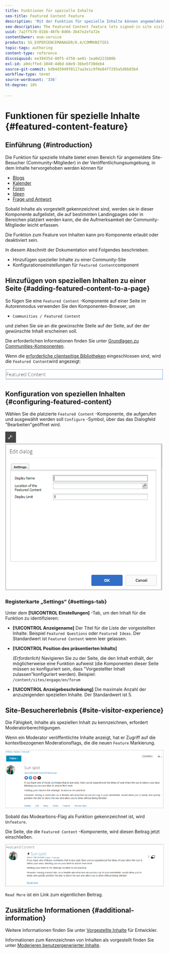 ```yaml
---
title: Funktionen für spezielle Inhalte
seo-title: Featured Content Feature
description: 'Mit der Funktion für spezielle Inhalte können angemeldete Site-Besucher Inhalte hervorheben '
seo-description: The Featured Content feature lets signed-in site visitors highlight content
uuid: 7a2ff570-01bb-46fb-8d66-3b47e2efa72e
contentOwner: msm-service
products: SG_EXPERIENCEMANAGER/6.4/COMMUNITIES
topic-tags: authoring
content-type: reference
discoiquuid: ee39435d-80f5-4758-ae01-1ea0d221b00b
exl-id: a0dcffed-1040-4d6d-b8e9-3bbe5f30deb4
source-git-commit: bd94d3949f0117aa3e1c9f0e84f7293a5d6b03b4
workflow-type: tm+mt
source-wordcount: '336'
ht-degree: 10%

---
```


# Funktionen für spezielle Inhalte {#featured-content-feature}

## Einführung {#introduction}

Die Funktion für spezielle Inhalte bietet einen Bereich für angemeldete Site-Besucher (Community-Mitglieder) in der Veröffentlichungsumgebung, in dem Inhalte hervorgehoben werden können für

* [Blogs](blog-feature.md)
* [Kalender](calendar.md)
* [Foren](forum.md)
* [Ideen](ideation-feature.md)
* [Frage und Antwort](working-with-qna.md)

Sobald Inhalte als vorgestellt gekennzeichnet sind, werden sie in dieser Komponente aufgelistet, die auf bestimmten Landingpages oder in Bereichen platziert werden kann, die die Aufmerksamkeit der Community-Mitglieder leicht erfassen.

Die Funktion zum Feature von Inhalten kann pro Komponente erlaubt oder deaktiviert sein.

In diesem Abschnitt der Dokumentation wird Folgendes beschrieben:

* Hinzufügen spezieller Inhalte zu einer Community-Site
* Konfigurationseinstellungen für `Featured Content`component

## Hinzufügen von speziellen Inhalten zu einer Seite {#adding-featured-content-to-a-page}

So fügen Sie eine `Featured Content` -Komponente auf einer Seite im Autorenmodus verwenden Sie den Komponenten-Browser, um

* `Communities / Featured Content`

und ziehen Sie sie an die gewünschte Stelle auf der Seite, auf der der gewünschte Inhalt erscheinen soll.

Die erforderlichen Informationen finden Sie unter [Grundlagen zu Communities-Komponenten](basics.md).

Wenn die [erforderliche clientseitige Bibliotheken](essentials-featured.md#essentials-for-client-side) eingeschlossen sind, wird die `Featured Content`wird angezeigt:

![chlimage_1-13](assets/chlimage_1-13.png)

## Konfiguration von speziellen Inhalten {#configuring-featured-content}

Wählen Sie die platzierte `Featured Content` -Komponente, die aufgerufen und ausgewählt werden soll `Configure` -Symbol, über das das Dialogfeld &quot;Bearbeiten&quot;geöffnet wird.

![chlimage_1-14](assets/chlimage_1-14.png) ![chlimage_1-15](assets/chlimage_1-15.png)

### Registerkarte „Settings“ {#settings-tab}

Unter dem **[!UICONTROL Einstellungen]** -Tab, um den Inhalt für die Funktion zu identifizieren:

* **[!UICONTROL Anzeigename]**
Der Titel für die Liste der vorgestellten Inhalte. Beispiel 
`Featured Questions` oder `Featured Ideas`. Der Standardwert ist `Featured Content` wenn leer gelassen.

* **[!UICONTROL Position des präsentierten Inhalts]**

   *(Erforderlich)* Navigieren Sie zu der Seite, die den Inhalt enthält, der möglicherweise eine Funktion aufweist (die Komponenten dieser Seite müssen so konfiguriert sein, dass &quot;Vorgestellter Inhalt zulassen&quot;konfiguriert werden). Beispiel: `/content/sites/engage/en/forum`

* **[!UICONTROL Anzeigebeschränkung]**
Die maximale Anzahl der anzuzeigenden speziellen Inhalte. Der Standardwert ist 5.

## Site-Besuchererlebnis {#site-visitor-experience}

Die Fähigkeit, Inhalte als speziellen Inhalt zu kennzeichnen, erfordert Moderatorberechtigungen.

Wenn ein Moderator veröffentlichte Inhalte anzeigt, hat er Zugriff auf die kontextbezogenen Moderationsflags, die die neuen `Feature` Markierung.

![chlimage_1-16](assets/chlimage_1-16.png)

Sobald das Modeartions-Flag als Funktion gekennzeichnet ist, wird `Unfeature`.

Die Seite, die die `Featured Content` -Komponente, wird diesen Beitrag jetzt einschließen.

![chlimage_1-17](assets/chlimage_1-17.png)

`Read More` ist ein Link zum eigentlichen Beitrag.

## Zusätzliche Informationen {#additional-information}

Weitere Informationen finden Sie unter [Vorgestellte Inhalte](essentials-featured.md) für Entwickler.

Informationen zum Kennzeichnen von Inhalten als vorgestellt finden Sie unter [Moderieren benutzergenerierter Inhalte](moderate-ugc.md).
